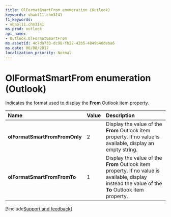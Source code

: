```yaml
---
title: OlFormatSmartFrom enumeration (Outlook)
keywords: vbaol11.chm3141
f1_keywords:
- vbaol11.chm3141
ms.prod: outlook
api_name:
- Outlook.OlFormatSmartFrom
ms.assetid: 4c7da733-dc98-fb22-42b5-4849b40deba6
ms.date: 06/08/2017
localization_priority: Normal
---
```



# OlFormatSmartFrom enumeration (Outlook)

Indicates the format used to display the  **From** Outlook item property.



|Name|Value|Description|
|:-----|:-----|:-----|
| **olFormatSmartFromFromOnly**|2|Display the value of the  **From** Outlook item property. If no value is available, display an empty string.|
| **olFormatSmartFromFromTo**|1|Display the value of the  **From** Outlook item property. If no value is available, display instead the value of the **To** Outlook item property.|

[!include[Support and feedback](~/includes/feedback-boilerplate.md)]